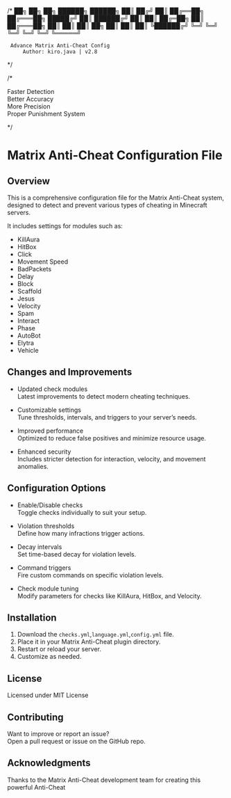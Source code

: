 /*
██╗  ██╗   ██╗   ██████╗    ██████╗ 
██║ ██╔╝   ██║   ██╔══██╗  ██╔═══██╗
█████╔╝    ██║   ██████╔╝  ██║   ██║
██╔═██╗    ██║   ██╔═══██╗ ██║   ██║
██║  ██╗   ██║   ██║   ██║ ╚██████╔╝
╚═╝  ╚═╝   ╚═╝   ╚═╝   ╚═╝  ╚═════╝ 

     Advance Matrix Anti-Cheat Config
         Author: kiro.java | v2.8
*/

/*

Faster Detection  
Better Accuracy  
More Precision  
Proper Punishment System  

*/

# Matrix Anti-Cheat Configuration File

## Overview

This is a comprehensive configuration file for the Matrix Anti-Cheat system, designed to detect and prevent various types of cheating in Minecraft servers.

It includes settings for modules such as:

- KillAura  
- HitBox  
- Click  
- Movement Speed  
- BadPackets  
- Delay  
- Block  
- Scaffold  
- Jesus  
- Velocity  
- Spam  
- Interact  
- Phase  
- AutoBot  
- Elytra  
- Vehicle  

## Changes and Improvements

- Updated check modules  
  Latest improvements to detect modern cheating techniques.

- Customizable settings  
  Tune thresholds, intervals, and triggers to your server’s needs.

- Improved performance  
  Optimized to reduce false positives and minimize resource usage.

- Enhanced security  
  Includes stricter detection for interaction, velocity, and movement anomalies.

## Configuration Options

- Enable/Disable checks  
  Toggle checks individually to suit your setup.

- Violation thresholds  
  Define how many infractions trigger actions.

- Decay intervals  
  Set time-based decay for violation levels.

- Command triggers  
  Fire custom commands on specific violation levels.

- Check module tuning  
  Modify parameters for checks like KillAura, HitBox, and Velocity.

## Installation

1. Download the `checks.yml`,`language.yml`,`config.yml` file.  
2. Place it in your Matrix Anti-Cheat plugin directory.  
3. Restart or reload your server.  
4. Customize as needed.

## License

Licensed under MIT License

## Contributing

Want to improve or report an issue?  
Open a pull request or issue on the GitHub repo.

## Acknowledgments

Thanks to the Matrix Anti-Cheat development team for creating this powerful Anti-Cheat
